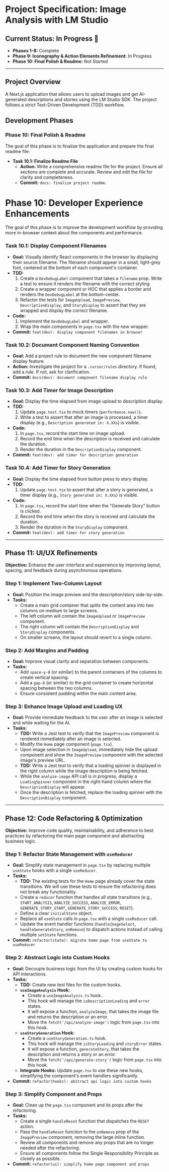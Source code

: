 # Project Specification: Image Analysis with LM Studio

## Current Status: In Progress 🚧
- **Phases 1-8:** Complete
- **Phase 9: Iconography & Action Elements Refinement:** In Progress
- **Phase 10: Final Polish & Readme:** Not Started

---

## Project Overview
A Next.js application that allows users to upload images and get AI-generated descriptions and stories using the LM Studio SDK. The project follows a strict Test-Driven Development (TDD) workflow.

## Development Phases


### Phase 10: Final Polish & Readme
The goal of this phase is to finalize the application and prepare the final readme file.

- **Task 10.1: Finalize Readme File**
  - **Action:** Write a comprehensive readme file for the project. Ensure all sections are complete and accurate. Review and edit the file for clarity and completeness.
  - **Commit:** `docs: finalize project readme`.

# Phase 10: Developer Experience Enhancements

The goal of this phase is to improve the development workflow by providing more in-browser context about the components and performance.

### Task 10.1: Display Component Filenames
- **Goal:** Visually identify React components in the browser by displaying their source filename. The filename should appear in a small, light-grey font, centered at the bottom of each component's container.
- **TDD:**
  1. Create a `DevDebugLabel` component that takes a `filename` prop. Write a test to ensure it renders the filename with the correct styling.
  2. Create a wrapper component or HOC that applies a border and renders the `DevDebugLabel` at the bottom-center.
  3. Refactor the tests for `ImageUpload`, `ImagePreview`, `DescriptionDisplay`, and `StoryDisplay` to assert that they are wrapped and display the correct filename.
- **Code:**
  1. Implement the `DevDebugLabel` and wrapper.
  2. Wrap the main components in `page.tsx` with the new wrapper.
- **Commit:** `feat(dev): display component filenames in browser`

### Task 10.2: Document Component Naming Convention
- **Goal:** Add a project rule to document the new component filename display feature.
- **Action:** Investigate the project for a `.cursor/rules` directory. If found, add a rule. If not, ask for clarification.
- **Commit:** `docs(dev): document component filename display rule`

### Task 10.3: Add Timer for Image Description
- **Goal:** Display the time elapsed from image upload to description display.
- **TDD:**
  1. Update `page.test.tsx` to mock timers (`performance.now()`).
  2. Write a test to assert that after an image is processed, a timer display (e.g., `Description generated in: X.XXs`) is visible.
- **Code:**
  1. In `page.tsx`, record the start time on image upload.
  2. Record the end time when the description is received and calculate the duration.
  3. Render the duration in the `DescriptionDisplay` component.
- **Commit:** `feat(dev): add timer for description generation`

### Task 10.4: Add Timer for Story Generation
- **Goal:** Display the time elapsed from button press to story display.
- **TDD:**
  1. Update `page.test.tsx` to assert that after a story is generated, a timer display (e.g., `Story generated in: X.XXs`) is visible.
- **Code:**
  1. In `page.tsx`, record the start time when the "Generate Story" button is clicked.
  2. Record the end time when the story is received and calculate the duration.
  3. Render the duration in the `StoryDisplay` component.
- **Commit:** `feat(dev): add timer for story generation`

---

## Phase 11: UI/UX Refinements

**Objective:** Enhance the user interface and experience by improving layout, spacing, and feedback during asynchronous operations.

### Step 1: Implement Two-Column Layout
- **Goal:** Position the image preview and the description/story side-by-side.
- **Tasks:**
    - Create a main grid container that splits the content area into two columns on medium to large screens.
    - The left column will contain the `ImageUpload` or `ImagePreview` component.
    - The right column will contain the `DescriptionDisplay` and `StoryDisplay` components.
    - On smaller screens, the layout should revert to a single column.

### Step 2: Add Margins and Padding
- **Goal:** Improve visual clarity and separation between components.
- **Tasks:**
    - Add `space-y-8` (or similar) to the parent containers of the columns to create vertical spacing.
    - Add a `gap-8` (or similar) to the grid container to create horizontal spacing between the two columns.
    - Ensure consistent padding within the main content area.

### Step 3: Enhance Image Upload and Loading UX
- **Goal:** Provide immediate feedback to the user after an image is selected and while waiting for the AI.
- **Tasks:**
    - **TDD:** Write a Jest test to verify that the `ImagePreview` component is rendered immediately after an image is selected.
    - Modify the `Home` page component (`page.tsx`).
    - Upon image selection in `ImageUpload`, immediately hide the upload component and show the `ImagePreview` component with the selected image's preview URL.
    - **TDD:** Write a Jest test to verify that a loading spinner is displayed in the right column while the image description is being fetched.
    - While the `analyze-image` API call is in progress, display a `LoadingSpinner` component in the right-hand column where the `DescriptionDisplay` will appear.
    - Once the description is fetched, replace the loading spinner with the `DescriptionDisplay` component.

---

## Phase 12: Code Refactoring & Optimization

**Objective:** Improve code quality, maintainability, and adherence to best practices by refactoring the main page component and abstracting business logic.

### Step 1: Refactor State Management with `useReducer`
- **Goal:** Simplify state management in `page.tsx` by replacing multiple `useState` hooks with a single `useReducer`.
- **Tasks:**
  - **TDD:** The existing tests for the `Home` page already cover the state transitions. We will use these tests to ensure the refactoring does not break any functionality.
  - Create a `reducer` function that handles all state transitions (e.g., `START_ANALYSIS`, `ANALYZE_SUCCESS`, `ANALYZE_ERROR`, `GENERATE_STORY_START`, `GENERATE_STORY_SUCCESS`, `RESET`).
  - Define a clear `initialState` object.
  - Replace all `useState` calls in `page.tsx` with a single `useReducer` call.
  - Update the event handler functions (`handleImageSelect`, `handleGenerateStory`, `onRemove`) to dispatch actions instead of calling multiple `setState` functions.
- **Commit:** `refactor(state): migrate home page from useState to useReducer`

### Step 2: Abstract Logic into Custom Hooks
- **Goal:** Decouple business logic from the UI by creating custom hooks for API interactions.
- **Tasks:**
  - **TDD:** Create new test files for the custom hooks.
  - **`useImageAnalysis` Hook:**
    - Create a `useImageAnalysis.ts` hook.
    - This hook will manage the `isDescriptionLoading` and `error` states.
    - It will expose a function, `analyzeImage`, that takes the image file and returns the description or an error.
    - Move the `fetch('/api/analyze-image')` logic from `page.tsx` into this hook.
  - **`useStoryGeneration` Hook:**
    - Create a `useStoryGeneration.ts` hook.
    - This hook will manage the `isStoryLoading` and `storyError` states.
    - It will expose a function, `generateStory`, that takes the description and returns a story or an error.
    - Move the `fetch('/api/generate-story')` logic from `page.tsx` into this hook.
  - **Integrate Hooks:** Update `page.tsx` to use these new hooks, simplifying the component's event handlers significantly.
- **Commit:** `refactor(hooks): abstract api logic into custom hooks`

### Step 3: Simplify Component and Props
- **Goal:** Clean up the `page.tsx` component and its props after the refactoring.
- **Tasks:**
  - Create a single `handleReset` function that dispatches the `RESET` action.
  - Pass the `handleReset` function to the `onRemove` prop of the `ImagePreview` component, removing the large inline function.
  - Review all components and remove any props that are no longer needed after the refactoring.
  - Ensure all components follow the Single Responsibility Principle as closely as possible.
- **Commit:** `refactor(ui): simplify home page component and props` 